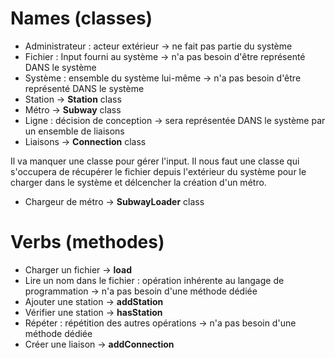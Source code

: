 # Names (classes)
* Administrateur : acteur extérieur -> ne fait pas partie du système
* Fichier : Input fourni au système -> n'a pas besoin d'être représenté DANS le système
* Système : ensemble du système lui-même -> n'a pas besoin d'être représenté DANS le système 
* Station -> **Station** class
* Métro -> **Subway** class
* Ligne : décision de conception -> sera représentée DANS le système par un ensemble de liaisons
* Liaisons -> **Connection** class

Il va manquer une classe pour gérer l'input.
Il nous faut une classe qui s'occupera de récupérer le fichier depuis l'extérieur du système pour le charger dans le système et délcencher la création d'un métro.
* Chargeur de métro -> **SubwayLoader** class

# Verbs (methodes)
* Charger un fichier -> **load**
* Lire un nom dans le fichier : opération inhérente au langage de programmation -> n'a pas besoin d'une méthode dédiée
* Ajouter une station -> **addStation**
* Vérifier une station -> **hasStation**
* Répéter : répétition des autres opérations -> n'a pas besoin d'une méthode dédiée
* Créer une liaison -> **addConnection**